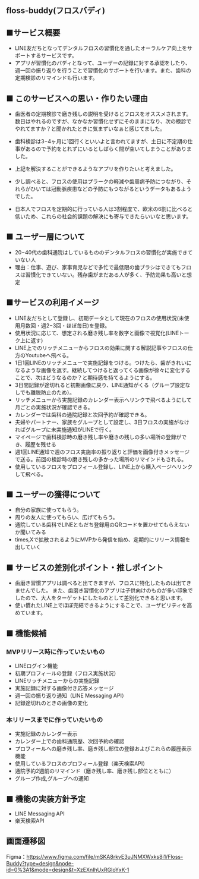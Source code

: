 ## floss-buddy(フロスバディ)

## ■サービス概要
* LINE友だちとなってデンタルフロスの習慣化を通したオーラルケア向上をサポートするサービスです。
* アプリが習慣化のバディとなって、ユーザーの記録に対する承認をしたり、週一回の振り返りを行うことで習慣化のサポートを行います。また、歯科の定期検診のリマインドも行います。

## ■ このサービスへの思い・作りたい理由
* 歯医者の定期検診で磨き残しの説明を受けるとフロスをオススメされます。
数日はやれるのですが、なかなか習慣化せずにそのままになり、次の検診でやれてますか？と聞かれたときに気まずいなぁと感じてました。
* 歯科検診は3−4ヶ月に1回行くといいよと言われてますが、土日に不定期の仕事があるので予約をとれずにいるとしばらく間が空いてしまうことがありました。
* 上記を解決することができるようなアプリを作りたいと考えました。

* 少し調べると、フロスの使用はプラークの軽減や歯周病予防につながり、それらがひいては冠動脈疾患などの予防にもつながるというデータもあるようでした。
* 日本人でフロスを定期的に行っている人は3割程度で、欧米の6割に比べると低いため、これらの社会的課題の解決にも寄与できたらいいなと思います。

## ■ ユーザー層について
* 20−40代の歯科通院はしているもののデンタルフロスの習慣化が実施できていない人
* 理由：仕事、遊び、家事育児などで多忙で最低限の歯ブラシはできてもフロスは習慣化できていない。残存歯がまだある人が多く、予防効果も高いと想定

## ■サービスの利用イメージ
* LINE友だちとして登録し、初期データとして現在のフロスの使用状況(未使用月数回・週2−3回・ほぼ毎日)を登録。
* 使用状況に応じて、想定される磨き残し率を数字と画像で視覚化(LINEトーク上に返す)
* LINE上でのリッチメニューからフロスの効果に関する解説記事やフロスの仕方のYoutubeへ飛べる。
* 1日1回LINEのリッチメニューで実施記録をつける。つけたら、歯がきれいになるような画像を返す。継続してつけると返ってくる画像が徐々に変化することで、次はどうなるのか？と期待感を持てるようにする。
* 3日間記録が途切れると初期画像に戻り、LINE通知がくる（グループ設定なしでも離脱防止のため）。
* リッチメニューから実施記録のカレンダー表示へリンクで飛べるようにして月ごとの実施状況が確認できる。
* カレンダーでは歯科の通院記録と次回予約が確認できる。
* 夫婦やパートナー、家族をグループとして設定し、3日フロスの実施がなければグループに未実施通知がLINEで行く。
* マイページで歯科検診時の磨き残し率や磨きの残しの多い場所の登録ができ、履歴を残せる
* 週1回LINE通知で週のフロス実施率の振り返りと評価を画像付きメッセージで送る。前回の検診時の磨き残しの多かった場所のリマインドもされる。
* 使用しているフロスをプロフィール登録し、LINE上から購入ページへリンクして飛べる。

## ■ ユーザーの獲得について
* 自分の家族に使ってもらう。
* 周りの友人に使ってもらい、広げてもらう。
* 通院している歯科でLINEともだち登録用のQRコードを置かせてもらえないか聞いてみる
* times,Xで拡散されるようにMVPから発信を始め、定期的にリリース情報を出していく

## ■ サービスの差別化ポイント・推しポイント
* 歯磨き習慣アプリは調べると出てきますが、フロスに特化したものは出てきませんでした。
また、歯磨き習慣化のアプリは子供向けのものが多い印象でしたので、大人をターゲットにしたものとして差別化できると思います。
* 使い慣れたLINE上でほぼ完結できるようにすることで、ユーザビリティを高めています。

## ■ 機能候補
### MVPリリース時に作っていたいもの
* LINEログイン機能
* 初期プロフィールの登録（フロス実施状況）
* LINEリッチメニューからの実施記録
* 実施記録に対する画像付き応答メッセージ
* 週一回の振り返り通知（LINE Messaging API）
* 記録途切れのときの画像の変化

### 本リリースまでに作っていたいもの
* 実施記録のカレンダー表示
* カレンダー上での歯科通院歴、次回予約の確認
* プロフィールへの磨き残し率、磨き残し部位の登録およびこれらの履歴表示機能
* 使用しているフロスのプロフィール登録（楽天検索API）
* 通院予約2週前のリマインド（磨き残し率、磨き残し部位とともに）
* グループ作成,グループへの通知

## ■ 機能の実装方針予定
* LINE Messaging API
* 楽天検索API

## 画面遷移図
Figma：https://www.figma.com/file/mSKA8rkvE3uJNMXWxks8i1/Floss-Buddy?type=design&node-id=0%3A1&mode=design&t=XzEXnIhUxRGIoYxK-1
